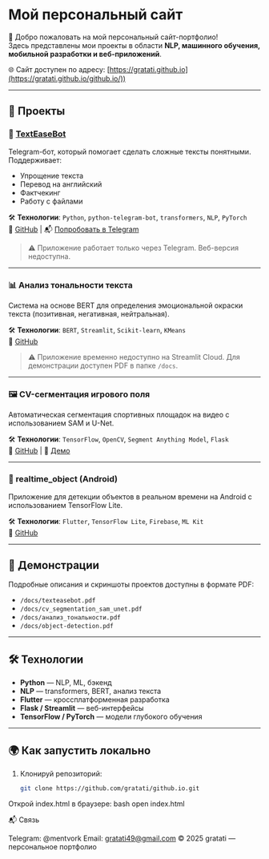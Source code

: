 # Мой персональный сайт

👋 Добро пожаловать на мой персональный сайт-портфолио!  
Здесь представлены мои проекты в области **NLP, машинного обучения, мобильной разработки и веб-приложений**.

🌐 Сайт доступен по адресу: [https://gratati.github.io](https://gratati.github.io/github.io/)) 

---

## 📂 Проекты

### 🤖 [TextEaseBot](https://t.me/TextEaseBot)
Telegram-бот, который помогает сделать сложные тексты понятными. Поддерживает:
- Упрощение текста
- Перевод на английский
- Фактчекинг
- Работу с файлами

🛠 **Технологии**: `Python`, `python-telegram-bot`, `transformers`, `NLP`, `PyTorch`  
🔗 [GitHub](https://github.com/gratati/TextEaseBot) | 📬 [Попробовать в Telegram](https://t.me/TextEaseBot)

> ⚠️ Приложение работает только через Telegram. Веб-версия недоступна.

---

### 📊 Анализ тональности текста
Система на основе BERT для определения эмоциональной окраски текста (позитивная, негативная, нейтральная).

🛠 **Технологии**: `BERT`, `Streamlit`, `Scikit-learn`, `KMeans`  
🔗 [GitHub](https://github.com/gratati/sentiment-analyzer)

> ⚠️ Приложение временно недоступно на Streamlit Cloud. Для демонстрации доступен PDF в папке `/docs`.

---

### 🖼️ CV-сегментация игрового поля
Автоматическая сегментация спортивных площадок на видео с использованием SAM и U-Net.

🛠 **Технологии**: `TensorFlow`, `OpenCV`, `Segment Anything Model`, `Flask`  
🔗 [GitHub](https://github.com/gratati/cv-segmentation-sam-unet) | 🔗 [Демо](https://cv-segmentation.onrender.com)

---

### 📱 realtime_object (Android)
Приложение для детекции объектов в реальном времени на Android с использованием TensorFlow Lite.

🛠 **Технологии**: `Flutter`, `TensorFlow Lite`, `Firebase`, `ML Kit`  
🔗 [GitHub](https://github.com/gratati/realtime_object)

---

## 📄 Демонстрации
Подробные описания и скриншоты проектов доступны в формате PDF:
- `/docs/texteasebot.pdf`
- `/docs/cv_segmentation_sam_unet.pdf`
- `/docs/анализ_тональности.pdf`
- `/docs/object-detection.pdf`

---

## 🛠️ Технологии
- **Python** — NLP, ML, бэкенд
- **NLP** — transformers, BERT, анализ текста
- **Flutter** — кроссплатформенная разработка
- **Flask / Streamlit** — веб-интерфейсы
- **TensorFlow / PyTorch** — модели глубокого обучения

---

## 🌍 Как запустить локально
1. Клонируй репозиторий:
   ```bash
   git clone https://github.com/gratati/github.io.git

Открой index.html в браузере:
bash
open index.html

 📬 Связь

Telegram: @mentvork
Email: gratati49@gmail.com
 © 2025 gratati — персональное портфолио

